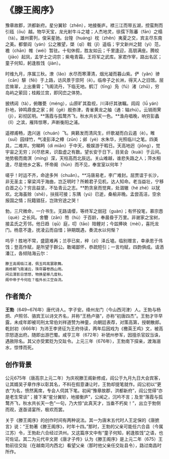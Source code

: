 
# 《滕王阁序》

豫章故郡，洪都新府。星分翼轸（zhěn），地接衡庐。襟三江而带五湖，控蛮荆而引瓯（ōu）越。物华天宝，龙光射牛斗之墟；人杰地灵，徐孺下陈蕃（fān）之榻（tà）。雄州雾列，俊采星驰。台隍（huáng）枕（zhěn）夷夏之交，宾主尽东南之美。都督阎（yán）公之雅望，棨（qǐ）戟（jǐ）遥临；宇文新州之懿（yì）范，襜（chān）帷（wéi）暂驻。十旬休假，胜友如云；千里逢迎，高朋满座。腾蛟（jiāo）起凤，孟学士之词宗；紫电青霜，王将军之武库。家君作宰，路出名区；童子何知，躬逢胜饯（jiàn）。

时维九月，序属三秋。潦（lǎo）水尽而寒潭清，烟光凝而暮山紫。俨（yǎn）骖（cān）騑（fēi）于上路，访风景于崇阿（ē）。临帝子之长洲，得天人之旧馆。层峦耸翠，上出重霄；飞阁流丹，下临无地。鹤汀（tīng）凫（fú）渚（zhǔ），穷岛屿之萦回；桂殿兰宫，即冈峦之体势。

披绣闼（tà），俯雕甍（méng），山原旷其盈视，川泽纡其骇瞩。闾阎（lǘ yán）扑地，钟鸣鼎食之家；舸（gě）舰弥津，青雀黄龙之舳（通：轴zhú）。云销雨霁（jì），彩彻区明。**落霞与孤鹜齐飞，秋水共长天一色。**渔舟唱晚，响穷彭蠡（lǐ）之滨，雁阵惊寒，声断衡阳之浦。

遥襟甫畅，逸兴遄（chuán）飞。爽籁发而清风生，纤歌凝而白云遏（è）。睢（suī）园绿竹，气凌彭泽之樽（zūn）；邺（yè）水朱华，光照临川之笔。四美具，二难并。穷睇眄（dì miǎn）于中天，极娱游于暇日。天高地迥（jiǒng），觉宇宙之无穷；兴尽悲来，识盈虚之有数。望长安于日下，目吴会（kuài）于云间。地势极而南溟（míng）深，天柱高而北辰远。关山难越，谁悲失路之人；萍水相逢，尽是他乡之客。怀帝阍（hūn）而不见，奉宣室以何年？

嗟乎！时运不齐，命途多舛（chuǎn）。**冯唐易老，李广难封。屈贾谊于长沙，非无圣主；窜梁鸿于海曲，岂乏明时？所赖君子见机，达人知命。老当益壮，宁移白首之心？穷且益坚，不坠青云之志。**酌贪泉而觉爽，处涸辙（hé zhé）以犹欢。北海虽赊（shē），扶摇可接；东隅（yú）已逝，桑榆非晚。孟尝高洁，空余报国之情；阮籍猖狂，岂效穷途之哭！

勃，三尺微命，一介书生。无路请缨，等终军之弱冠（guàn）；有怀投笔，慕宗悫（què）之长风。舍簪（zān）笏（hù）于百龄，奉晨昏于万里。非谢家之宝树，接孟氏之芳邻。他日趋（qū）庭，叨（tāo）陪鲤对；今兹捧袂（mèi），喜托龙门。杨意不逢，抚凌云而自惜；钟期既遇，奏流水以何惭？

呜乎！胜地不常，盛筵难再；兰亭已矣，梓（zǐ）泽丘墟。临别赠言，幸承恩于伟饯；登高作赋，是所望于群公。敢竭鄙怀，恭疏短引；一言均赋，四韵俱成。请洒潘江，各倾陆海云尔：

```
滕王高阁临江渚，佩玉鸣鸾罢歌舞。
画栋朝飞南浦云，珠帘暮卷西山雨。
闲云潭影日悠悠，物换星移几度秋。
阁中帝子今何在？槛外长江空自流。
```

## 作者简介

**王勃**（649~676年）唐代诗人。字子安。绛州龙门（今山西河津）人。王勃与杨炯、卢照邻、骆宾王以诗文齐名，并称“王杨卢骆”，亦称“初唐四杰”。王勃才华早露，未成年即被司刑太常伯刘祥道赞为神童，向朝廷表荐，对策高第，授朝散郎。乾封初（666年）为沛王李贤征为王府侍读，两年后因戏为《檄英王鸡》文，被高宗怒逐出府。随即出游巴蜀。咸亨三年（672年）补虢州参军，因擅杀官奴当诛，遇赦除名。其父亦受累贬为交趾令。上元三年（676年），王勃南下探亲，渡海溺水，惊悸而死。

## 创作背景

公元675年（唐高宗上元二年）为庆祝滕王阁新修成，阎公于九月九日大会宾客，让其婿吴子章作序以彰其名，不料在假意谦让时，王勃却提笔就作。阎公初以“更衣”为名，愤然离席，专会人伺其下笔。初闻“豫章故郡，洪都新府”，阎公觉得“亦是老生常谈”；接下来“星分翼轸，地接衡庐”，公闻之，沉吟不言；及至“落霞与孤鹜齐飞，秋水共长天一色”一句，乃大惊“此真天才，当垂不朽矣！”，出立于勃侧而观，遂亟请宴所，极欢而罢。

关于《滕王阁序》的创作时间有两种说法。其一为唐末五代时人王定保的《唐摭言》说：“王勃著《滕王阁序》，时年十四。”那时，王勃的父亲可能任六合县（今属江苏）令，王勃赴六合经过洪州。又这篇序文中有“童子何知，躬逢胜饯”之语，也可佐证。其二为元代辛文房《唐才子传》认为《滕王阁序》是上元二年（675）王勃前往交趾（在越南河内西北）看望父亲（那时他父亲任交趾县令），路过南昌时所作。

